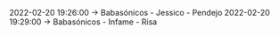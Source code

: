 2022-02-20 19:26:00 -> Babasónicos - Jessico - Pendejo
2022-02-20 19:29:00 -> Babasónicos - Infame - Risa
